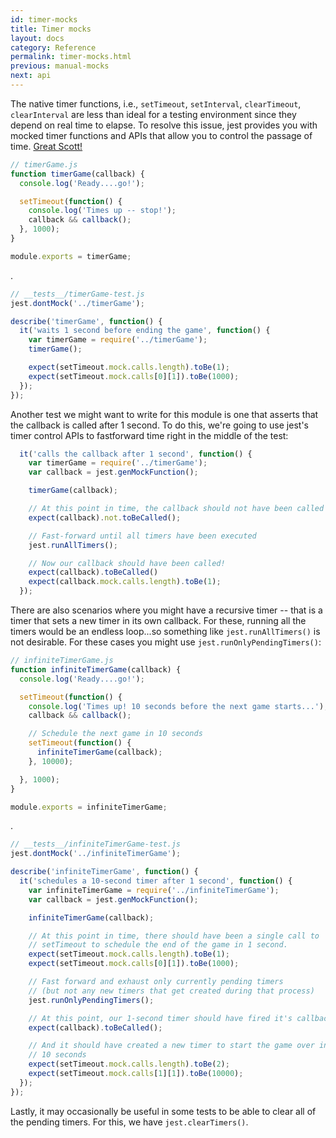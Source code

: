 ```yaml
---
id: timer-mocks
title: Timer mocks
layout: docs
category: Reference
permalink: timer-mocks.html
previous: manual-mocks
next: api
---
```


The native timer functions, i.e., `setTimeout`, `setInterval`, `clearTimeout`,
`clearInterval` are less than ideal for a testing environment since they depend
on real time to elapse. To resolve this issue, jest provides you with mocked
timer functions and APIs that allow you to control the passage of time.
[Great Scott!](https://www.youtube.com/watch?v=5gVv10J4nio)

```javascript
// timerGame.js
function timerGame(callback) {
  console.log('Ready....go!');

  setTimeout(function() {
    console.log('Times up -- stop!');
    callback && callback();
  }, 1000);
}

module.exports = timerGame;
```
.
```javascript
// __tests__/timerGame-test.js
jest.dontMock('../timerGame');

describe('timerGame', function() {
  it('waits 1 second before ending the game', function() {
    var timerGame = require('../timerGame');
    timerGame();

    expect(setTimeout.mock.calls.length).toBe(1);
    expect(setTimeout.mock.calls[0][1]).toBe(1000);
  });
});
```

Another test we might want to write for this module is one that asserts that the
callback is called after 1 second. To do this, we're going to use jest's timer
control APIs to fastforward time right in the middle of the test:

```javascript
  it('calls the callback after 1 second', function() {
    var timerGame = require('../timerGame');
    var callback = jest.genMockFunction();

    timerGame(callback);

    // At this point in time, the callback should not have been called yet
    expect(callback).not.toBeCalled();

    // Fast-forward until all timers have been executed
    jest.runAllTimers();

    // Now our callback should have been called!
    expect(callback).toBeCalled()
    expect(callback.mock.calls.length).toBe(1);
  });
```

There are also scenarios where you might have a recursive timer -- that is a
timer that sets a new timer in its own callback. For these, running all the
timers would be an endless loop...so something like `jest.runAllTimers()` is not
desirable. For these cases you might use `jest.runOnlyPendingTimers()`:

```javascript
// infiniteTimerGame.js
function infiniteTimerGame(callback) {
  console.log('Ready....go!');

  setTimeout(function() {
    console.log('Times up! 10 seconds before the next game starts...');
    callback && callback();

    // Schedule the next game in 10 seconds
    setTimeout(function() {
      infiniteTimerGame(callback);
    }, 10000);

  }, 1000);
}

module.exports = infiniteTimerGame;
```
.
```javascript
// __tests__/infiniteTimerGame-test.js
jest.dontMock('../infiniteTimerGame');

describe('infiniteTimerGame', function() {
  it('schedules a 10-second timer after 1 second', function() {
    var infiniteTimerGame = require('../infiniteTimerGame');
    var callback = jest.genMockFunction();

    infiniteTimerGame(callback);

    // At this point in time, there should have been a single call to
    // setTimeout to schedule the end of the game in 1 second.
    expect(setTimeout.mock.calls.length).toBe(1);
    expect(setTimeout.mock.calls[0][1]).toBe(1000);

    // Fast forward and exhaust only currently pending timers
    // (but not any new timers that get created during that process)
    jest.runOnlyPendingTimers();

    // At this point, our 1-second timer should have fired it's callback
    expect(callback).toBeCalled();

    // And it should have created a new timer to start the game over in
    // 10 seconds
    expect(setTimeout.mock.calls.length).toBe(2);
    expect(setTimeout.mock.calls[1][1]).toBe(10000);
  });
});
```
Lastly, it may occasionally be useful in some tests to be able to clear all of
the pending timers. For this, we have `jest.clearTimers()`.
